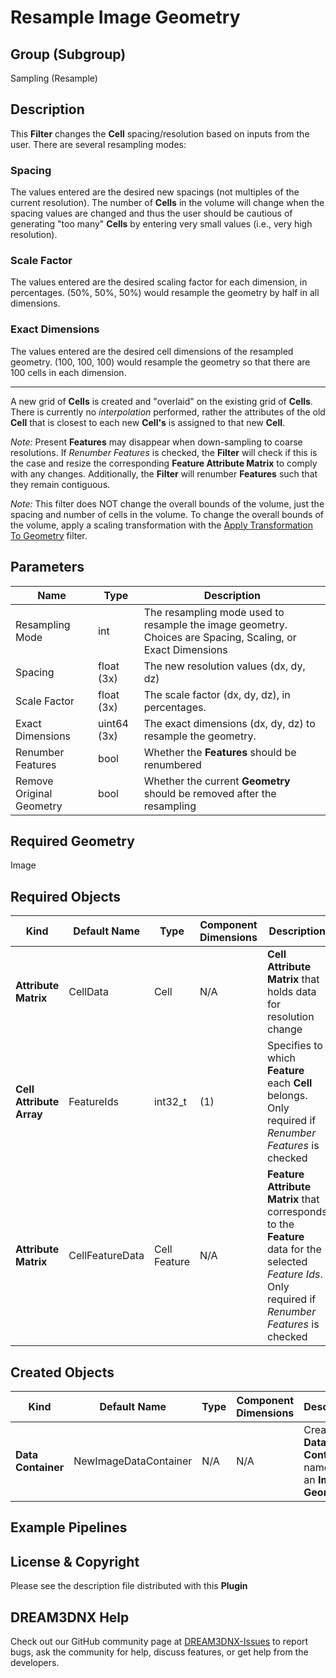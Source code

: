 # Resample Image Geometry

## Group (Subgroup) ##

Sampling (Resample)

## Description ##

This **Filter** changes the **Cell** spacing/resolution based on inputs from the user. There are several resampling modes:

### Spacing ###
The values entered are the desired new spacings (not multiples of the current resolution).  The number of **Cells** in the volume will change when the spacing values are changed and thus the user should be cautious of generating "too many" **Cells** by entering very small values (i.e., very high resolution).

### Scale Factor ###
The values entered are the desired scaling factor for each dimension, in percentages.  (50%, 50%, 50%) would resample the geometry by half in all dimensions.

### Exact Dimensions ###
The values entered are the desired cell dimensions of the resampled geometry.  (100, 100, 100) would resample the geometry so that there are 100 cells in each dimension.

---

A new grid of **Cells** is created and "overlaid" on the existing grid of **Cells**.  There is currently no *interpolation* performed, rather the attributes of the old **Cell** that is closest to each new **Cell's** is assigned to that new **Cell**. 

*Note:* Present **Features** may disappear when down-sampling to coarse resolutions. If *Renumber Features* is checked, the **Filter** will check if this is the case and resize the corresponding **Feature Attribute Matrix** to comply with any changes. Additionally, the **Filter** will renumber **Features** such that they remain contiguous. 

*Note:* This filter does NOT change the overall bounds of the volume, just the spacing and number of cells in the volume.  To change the overall bounds of the volume, apply a scaling transformation with the [Apply Transformation To Geometry](./ApplyTransformationToGeometryFilter.md) filter.

## Parameters ##

| Name                     | Type        | Description                                                                                                 |
|--------------------------|-------------|-------------------------------------------------------------------------------------------------------------|
| Resampling Mode          | int         | The resampling mode used to resample the image geometry.  Choices are Spacing, Scaling, or Exact Dimensions |
| Spacing                  | float (3x)  | The new resolution values (dx, dy, dz)                                                                      |
| Scale Factor             | float (3x)  | The scale factor (dx, dy, dz), in percentages.                                                              |
| Exact Dimensions         | uint64 (3x) | The exact dimensions (dx, dy, dz) to resample the geometry.                                                 |
| Renumber Features        | bool        | Whether the **Features** should be renumbered                                                               |
| Remove Original Geometry | bool        | Whether the current **Geometry** should be removed after the resampling                                     |

## Required Geometry ##

Image 

## Required Objects ##

| Kind | Default Name | Type | Component Dimensions | Description |
|------|--------------|------|----------------------|-------------|
| **Attribute Matrix** | CellData | Cell | N/A | **Cell Attribute Matrix** that holds data for resolution change |
| **Cell Attribute Array** | FeatureIds | int32_t | (1) | Specifies to which **Feature** each **Cell** belongs. Only required if *Renumber Features* is checked |
| **Attribute Matrix** | CellFeatureData | Cell Feature | N/A | **Feature Attribute Matrix** that corresponds to the **Feature** data for the selected _Feature Ids_. Only required if *Renumber Features* is checked |

## Created Objects ##

| Kind | Default Name | Type | Component Dimensions | Description |
|------|--------------|------|----------------------|-------------|
| **Data Container** | NewImageDataContainer | N/A | N/A | Created **Data Container** name with an **Image Geometry**. |

## Example Pipelines ##



## License & Copyright ##

Please see the description file distributed with this **Plugin**

## DREAM3DNX Help

Check out our GitHub community page at [DREAM3DNX-Issues](https://github.com/BlueQuartzSoftware/DREAM3DNX-Issues) to report bugs, ask the community for help, discuss features, or get help from the developers.


